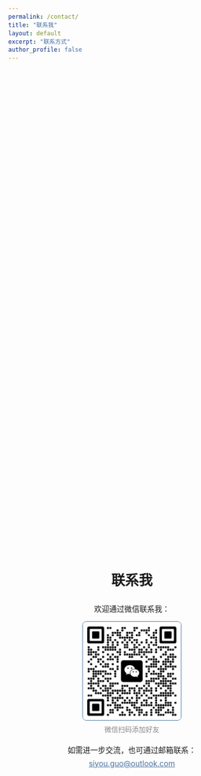 ```yaml
---
permalink: /contact/
title: "联系我"
layout: default
excerpt: "联系方式"
author_profile: false
---
```


<div style="display: flex; flex-direction: column; align-items: center; justify-content: center; min-height: 60vh;">
  <h1 style="margin-bottom: 1em;">联系我</h1>
  <div style="margin-bottom: 1em; font-size: 1.1em;">欢迎通过微信联系我：</div>
  <img src="/images/wechat_qr.jpg" alt="微信二维码" style="width:200px; border:1.5px solid #49739e; border-radius:8px; margin-bottom:0.5em;">
  <div style="color:#888; margin-bottom: 1.5em;">微信扫码添加好友</div>
  <div style="font-size: 1.1em;">如需进一步交流，也可通过邮箱联系：</div>
  <a href="mailto:siyou.guo@outlook.com" style="margin-top:0.5em; font-size:1.1em; color:#49739e; text-decoration:underline;">siyou.guo@outlook.com</a>
</div> 